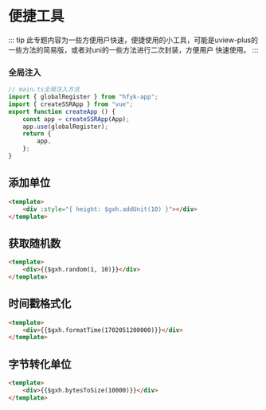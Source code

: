 # 便捷工具
::: tip
此专题内容为一些方便用户快速，便捷使用的小工具，可能是uview-plus的一些方法的简易版，或者对uni的一些方法进行二次封装，方便用户 快速使用。
:::

### 全局注入
```javascript
// main.ts全局注入方法
import { globalRegister } from "hfyk-app";
import { createSSRApp } from "vue";
export function createApp () {
    const app = createSSRApp(App);
    app.use(globalRegister);
    return {
        app,
    };
}
```

## 添加单位
```html
<template>
    <div :style="{ height: $gxh.addUnit(10) }"></div>
</template>
```

## 获取随机数
```html
<template>
    <div>{{$gxh.random(1, 10)}}</div>
</template>
```

## 时间戳格式化
```html
<template>
    <div>{{$gxh.formatTime(1702051200000)}}</div>
</template>
```

## 字节转化单位
```html
<template>
    <div>{{$gxh.bytesToSize(10000)}}</div>
</template>
```